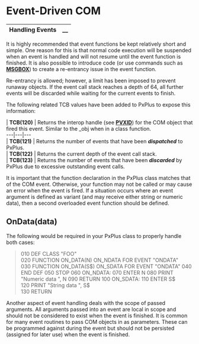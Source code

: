 # Event-Driven COM

**Handling Events** |  **__**  
---|---  
  
It is highly recommended that event functions be kept relatively short and simple. One reason for this is that normal code execution will be suspended when an event is handled and will not resume until the event function is finished. It is also possible to introduce code (or use commands such as **[MSGBOX](../../../directives/msgbox.md)**) to create a re-entrancy issue in the event function.

Re-entrancy is allowed; however, a limit has been imposed to prevent runaway objects. If the event call stack reaches a depth of 64, all further events will be discarded while waiting for the current events to finish.

The following related TCB values have been added to PxPlus to expose this information:

|  **TCB(120)** |  Returns the interop handle (see **[PVXID](../PxPlus%20COM%20Support/Extended%20Properties%20and%20Methods.htm#pvxid)**) for the COM object that fired this event. Similar to the _obj when in a class function.  
---|---|---  
|  **TCB(121)** |  Returns the number of events that have been **_dispatched_** to PxPlus.  
|  **TCB(122)** |  Returns the current depth of the event call stack.  
|  **TCB(123)** |  Returns the number of events that have been **_discarded_** by PxPlus due to excessive outstanding event calls.  
  
It is important that the function declaration in the PxPlus class matches that of the COM event. Otherwise, your function may not be called or may cause an error when the event is fired. If a situation occurs where an event argument is defined as variant (and may receive either string or numeric data), then a second overloaded event function should be defined.

## OnData(data)

The following would be required in your PxPlus class to properly handle both cases:

> 010 DEF CLASS "FOO"   
>  020 FUNCTION ON_DATA(N) ON_NDATA FOR EVENT "ONDATA"   
>  030 FUNCTION ON_DATA(S$) ON_SDATA FOR EVENT "ONDATA"   
>  040 END DEF   
>  050 STOP   
>  060 ON_NDATA:   
>  070 ENTER N   
>  080 PRINT "Numeric data ", N   
>  090 RETURN   
>  100 ON_SDATA:   
>  110 ENTER S$   
>  120 PRINT "String data ", S$   
>  130 RETURN

Another aspect of event handling deals with the scope of passed arguments. All arguments passed into an event are local in scope and should not be considered to exist when the event is finished. It is common for many event routines to pass COM objects in as parameters. These can be programmed against during the event but should not be persisted (assigned for later use) when the event is finished.
